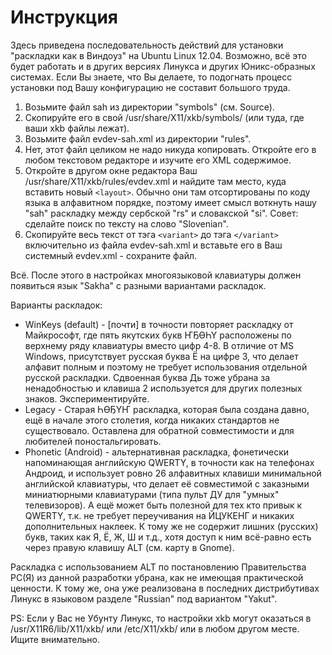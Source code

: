 
# Инструкция #

Здесь приведена последовательность действий для установки "раскладки как в Виндоуз" на Ubuntu Linux 12.04. Возможно, всё это будет работать и в других версиях Линукса и других Юникс-образных системах. Если Вы знаете, что Вы делаете, то подогнать процесс установки под Вашу конфигурацию не составит большого труда.
  1. Возьмите файл sah из директории "symbols" (см. Source).
  1. Скопируйте его в свой /usr/share/X11/xkb/symbols/ (или туда, где ваши xkb файлы лежат).
  1. Возьмите файл evdev-sah.xml из директории "rules".
  1. Нет, этот файл целиком не надо никуда копировать. Откройте его в любом текстовом редакторе и изучите его XML содержимое.
  1. Откройте в другом окне редактора Ваш /usr/share/X11/xkb/rules/evdev.xml и найдите там место, куда вставить новый `<layout>`. Обычно они там отсортированы по коду языка в алфавитном порядке, поэтому имеет смысл воткнуть нашу "sah" раскладку между сербской "rs" и словакской "si". Совет: сделайте поиск по тексту на слово "Slovenian".
  1. Скопируйте весь текст от тэга `<variant>` до тэга `</variant>` включительно из файла evdev-sah.xml и вставьте его в Ваш системный evdev.xml - сохраните файл.

Всё. После этого в настройках многоязыковой клавиатуры должен появиться язык "Sakha" с разными вариантами раскладок.

Варианты раскладок:
  * WinKeys (default) - [почти] в точности повторяет раскладку от Майкрософт, где пять якутских букв ҤҔӨҺҮ расположены по верхнему ряду клавиатуры вместо цифр 4-8. В отличие от MS Windows, присутствует русская буква Ё на цифре 3, что делает алфавит полным и поэтому не требует использования отдельной русской раскладки. Сдвоенная буква Дь тоже убрана за ненадобностью и клавиша 2 используется для других полезных знаков. Экспериментируйте.
  * Legacy - Старая ҺӨҔҮҤ раскладка, которая была создана давно, ещё в начале этого столетия, когда никаких стандартов не существовало. Оставлена для обратной совместимости и для любителей поностальгировать.
  * Phonetic (Android) - альтернативная раскладка, фонетически напоминающая английскую QWERTY, в точности как на телефонах Андроид, и использует ровно 26 алфавитных клавиши минимальной английской клавиатуры, что делает её совместимой с заказными миниатюрными клавиатурами (типа пульт ДУ для "умных" телевизоров). А ещё может быть полезной для тех кто привык к QWERTY, т.к. не требует переучивания на ЙЦУКЕНГ и никаких дополнительных наклеек. К тому же не содержит лишних (русских) букв, таких как Я, Ё, Ж, Ш и т.д., хотя доступ к ним всё-равно есть через правую клавишу ALT (см. карту в Gnome).

Раскладка с использованием ALT по постановлению Правительства РС(Я) из данной разработки убрана, как не имеющая практической ценности. К тому же, она уже реализована в последних дистрибутивах Линукс в языковом разделе "Russian" под вариантом "Yakut".

PS: Если у Вас не Убунту Линукс, то настройки xkb могут оказаться в /usr/X11R6/lib/X11/xkb/ или /etc/X11/xkb/ или в любом другом месте. Ищите внимательно.